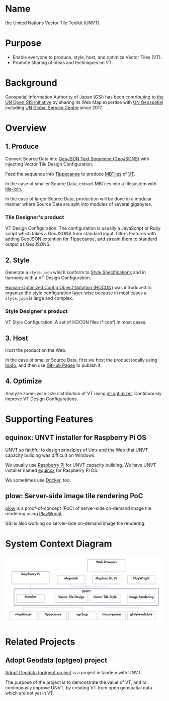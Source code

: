 # Name
the United Nations Vector Tile Toolkit (UNVT)

# Purpose
- Enable everyone to produce, style, host, and optimize Vector Tiles (VT).
- Promote sharing of ideas and techniques on VT. 

# Background
Geospatial Information Authority of Japan (GSI) has been contributing
to [the UN Open GIS Initiative](http://unopengis.org/) by sharing
its Web Map expertise with 
[UN Geospatial](https://www.un.org/geospatial/) including
[UN Global Service Centre](https://www.ungsc.org/) since 2017.

# Overview
## 1. Produce
Convert Source Data into
[GeoJSON Text Sequence (GeoJSONS)](https://tools.ietf.org/html/rfc8142)
with injecting Vector Tile Design Configuration. 

Feed the sequence into [Tippecanoe](https://github.com/mapbox/tippecanoe)
to produce [MBTiles](https://github.com/mapbox/mbtiles-spec) of 
[VT](https://github.com/mapbox/vector-tile-spec).

In the case of smaller Source Data, 
extract MBTiles into a filesystem with
[tile-join](https://github.com/mapbox/tippecanoe#tile-join).

In the case of larger Source Data, 
production will be done in a modular manner where
Source Data are split into modules of several gigabytes.

### Tile Designer's product
VT Design Configuration. The configuration is usually 
a JavaScript or Ruby script which takes a GeoJSONS from standard 
input, filters features with adding 
[GeoJSON extention for Tippecanoe](https://github.com/mapbox/tippecanoe#geojson-extension),
and stream them to standard output as GeoJSONS.

## 2. Style
Generate a `style.json` which conform to
[Style Specifications](https://docs.mapbox.com/mapbox-gl-js/style-spec/)
and in harmony with a VT Design Configuration.

[Human-Optimized Config Object Notation (HOCON)](https://github.com/lightbend/config#using-hocon-the-json-superset)
was introduced to organize the style configuration layer-wise
because in most cases a `style.json` is large and complex.

### Style Designer's product
VT Style Configuration. A set of HOCON files (\*.conf) in most cases.

## 3. Host
Host the product on the Web.

In the case of smaller Source Data, first we host the product locally using
[budo](https://github.com/mattdesl/budo), and then use 
[GitHub Pages](https://docs.github.com/ja/pages/getting-started-with-github-pages/about-github-pages)
to publish it.

## 4. Optimize
Analyze zoom-wise size distribution of VT using 
[vt-optimizer](https://github.com/ibesora/vt-optimizer).
Continuously improve VT Design Configurations. 

# Supporting Features
## equinox: UNVT installer for Raspberry Pi OS
UNVT so faithful to design principles of Unix and the Web
that UNVT capacity building was difficult on Windows. 

We usually use [Raspberry Pi](https://raspberrypi.org) for
UNVT capacity building. We have UNVT installer named 
[equinox](https://github.com/unvt/equinox) for Raspberry Pi OS.

We sometimes use [Docker](https://www.docker.com/), too.

## plow: Server-side image tile rendering PoC
[plow](https://github.com/hfu/plow) is a proof-of-concept (PoC)
of server-side on-demand image tile rendering using
[PlayWright](https://playwright.dev/).

GSI is also working on server-side on-demand image tile rendering.

# System Context Diagram
![](system-context-diagram.jpg)

# Related Projects
## Adopt Geodata (optgeo) project
[Adopt Geodata (optgeo) project](https://github.com/optgeo)
is a project in tandem with UNVT.

The purpose of the project is to demonstrate the value
of VT, and to continuously improve UNVT, by 
creating VT from open geospatial data 
which are not yet in VT. 
